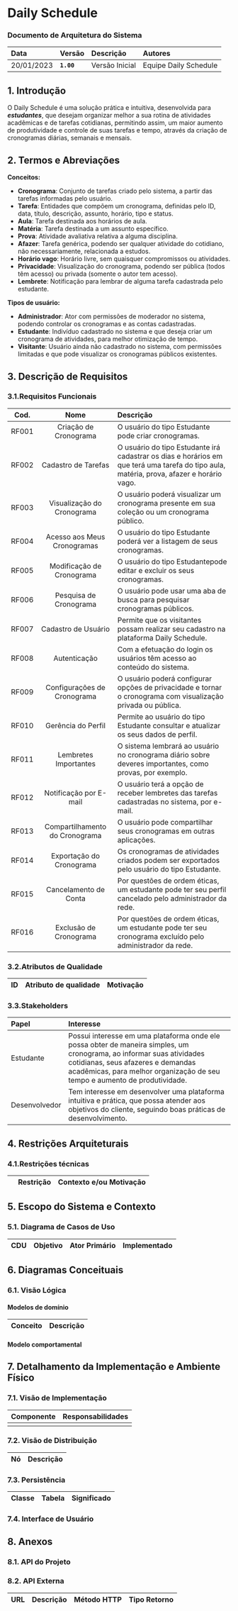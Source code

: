# Daily Schedule
### Documento de Arquitetura do Sistema

|  Data  | Versão | Descrição | Autores |
|:-------|:-------|:----------|:------|
| 20/01/2023 |  **`1.00`** | Versão Inicial  | Equipe Daily Schedule |

## 1. Introdução

O Daily Schedule é uma solução prática e intuitiva, desenvolvida para **_estudantes_**, que desejam organizar melhor a sua rotina de atividades acadêmicas e de tarefas cotidianas, permitindo assim, um maior aumento de produtividade e controle de suas tarefas e tempo, através da criação de cronogramas diárias, semanais e mensais.

## 2. Termos e Abreviações

**Conceitos:**


- **Cronograma**: Conjunto de tarefas criado pelo sistema, a partir das tarefas informadas pelo usuário.
- **Tarefa**: Entidades que compõem um cronograma, definidas pelo ID, data, título, descrição, assunto, horário, tipo e status.
- **Aula**: Tarefa destinada aos horários de aula.
- **Matéria**: Tarefa destinada a um assunto específico.
- **Prova**: Atividade avaliativa relativa a alguma disciplina.
- **Afazer**: Tarefa genérica, podendo ser qualquer atividade do cotidiano, não necessariamente, relacionada a estudos.
- **Horário vago**: Horário livre, sem quaisquer compromissos ou atividades. 
- **Privacidade**: Visualização do cronograma, podendo ser pública (todos têm acesso) ou privada (somente o autor tem acesso).
- **Lembrete**: Notificação para lembrar de alguma tarefa cadastrada pelo estudante. 

**Tipos de usuário:**

- **Administrador**: Ator com permissões de moderador no sistema, podendo controlar os cronogramas e as contas cadastradas.
- **Estudante**: Indivíduo cadastrado no sistema e que deseja criar um cronograma de atividades, para melhor otimização de tempo.
- **Visitante**: Usuário ainda não cadastrado no sistema, com permissões limitadas e que pode visualizar os cronogramas públicos existentes. 


## 3. Descrição de Requisitos
### 3.1.Requisitos Funcionais
| Cod. | Nome | Descrição |
| :---: | :---: | :--- |
| RF001 | Criação de Cronograma | O usuário do tipo Estudante pode criar cronogramas. |
| RF002 | Cadastro de Tarefas | O usuário do tipo Estudante irá cadastrar os dias e horários em que terá uma tarefa do tipo aula, matéria, prova, afazer e horário vago. |
| RF003 | Visualização do Cronograma | O usuário poderá visualizar um cronograma presente em sua coleção ou um cronograma público. |
| RF004 | Acesso aos Meus Cronogramas | O usuário do tipo Estudante poderá ver a listagem de seus cronogramas. |
| RF005 | Modificação de Cronograma | O usuário do tipo Estudantepode editar e excluir os seus cronogramas. |
| RF006 | Pesquisa de Cronograma | O usuário pode usar uma aba de busca para pesquisar cronogramas públicos. |
| RF007 | Cadastro de Usuário | Permite que os visitantes possam realizar seu cadastro na plataforma Daily Schedule. |
| RF008 | Autenticação | Com a efetuação do login os usuários têm acesso ao conteúdo do sistema. |
| RF009 | Configurações de Cronograma | O usuário poderá configurar opções de privacidade e tornar o cronograma com visualização privada ou pública. |
| RF010 | Gerência do Perfil | Permite ao usuário do tipo Estudante consultar e atualizar os seus dados de perfil. |
| RF011 | Lembretes Importantes | O sistema lembrará ao usuário no cronograma diário sobre deveres importantes, como provas, por exemplo. |
| RF012 | Notificação por E-mail | O usuário terá a opção de receber lembretes das tarefas cadastradas no sistema, por e-mail. |
| RF013 | Compartilhamento do Cronograma | O usuário pode compartilhar seus cronogramas em outras aplicações. |
| RF014 | Exportação do Cronograma | Os cronogramas de atividades criados podem ser exportados pelo usuário do tipo Estudante. |
| RF015 | Cancelamento de Conta | Por questões de ordem éticas, um estudante pode ter seu perfil cancelado pelo administrador da rede. |
| RF016 | Exclusão de Cronograma | Por questões de ordem éticas, um estudante pode ter seu cronograma excluído pelo administrador da rede. |



### 3.2.Atributos de Qualidade
| ID | Atributo de qualidade | Motivação |
| :--- | :--- | :--- |



### 3.3.Stakeholders
| Papel | Interesse |
| :--- | :--- |
| Estudante | Possui interesse em uma plataforma onde ele possa obter de maneira simples, um cronograma, ao informar suas atividades cotidianas, seus afazeres e demandas acadêmicas, para melhor organização de seu tempo e aumento de produtividade. |
| Desenvolvedor | Tem interesse em desenvolver uma plataforma intuitiva e prática, que possa atender aos objetivos do cliente, seguindo boas práticas de desenvolvimento. |

## 4. Restrições Arquiteturais
### 4.1.Restrições técnicas
|  | Restrição | Contexto e/ou Motivação |
| :--- | :--- | :--- |


## 5.	Escopo do Sistema e Contexto
### 5.1.	Diagrama de Casos de Uso
| CDU | Objetivo | Ator Primário | Implementado |
| :--- | :--- | :--- | :--- |


## 6.	Diagramas Conceituais
### 6.1.	Visão Lógica

#### Modelos de domínio

| Conceito | Descrição |
| :--- | :--- |


#### Modelo comportamental


## 7. Detalhamento da Implementação e Ambiente Físico

### 7.1.	Visão de Implementação
| Componente | Responsabilidades |
| :--- | :--- |
|  |  |

### 7.2.	Visão de Distribuição
| Nó | Descrição |
| :--- | :--- |


### 7.3. Persistência
| Classe | Tabela | Significado |
| :--- | :--- | :--- |


### 7.4. Interface de Usuário



## 8. Anexos

### 8.1. API do Projeto



### 8.2. API Externa
| URL | Descrição | Método HTTP | Tipo Retorno |
| :--- | :--- | :--- | :--- |

